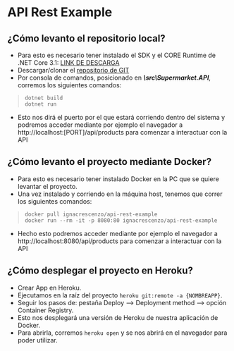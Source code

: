 # API Rest Example

## ¿Cómo levanto el repositorio local?

- Para esto es necesario tener instalado el SDK y el CORE Runtime de .NET Core 3.1:
[LINK DE DESCARGA](https://dotnet.microsoft.com/download/dotnet-core/3.1)
- Descargar/clonar el [repositorio de GIT](https://github.com/ignacrescenzo/APIRestExample)
- Por consola de comandos, posicionado en ***\src\Supermarket.API***, corremos los siguientes comandos:

>     dotnet build
>     dotnet run

- Esto nos dirá el puerto por el que estará corriendo dentro del sistema y podremos acceder mediante por ejemplo el navegador a http://localhost:[PORT]/api/products para comenzar a interactuar con la API

## ¿Cómo levanto el proyecto mediante Docker?

-	Para esto es necesario tener instalado Docker en la PC que se quiere levantar el proyecto.
-	Una vez instalado y corriendo en la máquina host, tenemos que correr los siguientes comandos:

>     docker pull ignacrescenzo/api-rest-example
>     docker run --rm -it -p 8080:80 ignacrescenzo/api-rest-example

- Hecho esto podremos acceder mediante por ejemplo el navegador a http://localhost:8080/api/products para comenzar a interactuar con la API


## ¿Cómo desplegar el proyecto en Heroku?

-	Crear App en Heroku.
-	Ejecutamos en la raíz del proyecto `heroku git:remote -a {NOMBREAPP}`.
-	Seguir los pasos de: pestaña Deploy --> Deployment method --> opción Container Registry.
-	Esto nos desplegará una versión de Heroku de nuestra aplicación de Docker.
-	Para abrirla, corremos `heroku open` y se nos abrirá en el navegador para poder utilizar. 

